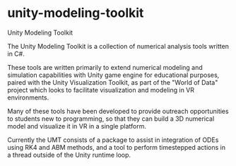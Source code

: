 # unity-modeling-toolkit

Unity Modeling Toolkit

The Unity Modeling Toolkit is a collection of numerical analysis tools written in C#.

These tools are written primarily to extend numerical modeling and simulation capabilities with Unity game engine for educational purposes, paired with the Unity Visualization Toolkit, as part of the "World of Data" project which looks to facilitate visualization and modeling in VR environments.

Many of these tools have been developed to provide outreach opportunities to students new to programming, so that they can build a 3D numerical model and visualize it in VR in a single platform.

Currently the UMT consists of a package to assist in integration of ODEs using RK4 and ABM methods, and a tool to perform timestepped actions in a thread outside of the Unity runtime loop.

